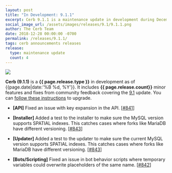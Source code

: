 ```yaml
---
layout: post
title: "In Development: 9.1.1"
excerpt: Cerb 9.1.1 is a maintenance update in development during December 2018 with 4 minor features and fixes from community feedback.
social_image_url: /assets/images/releases/9.1/9.1.1.png
author: The Cerb Team
date: 2018-12-28 00:00:00 -0700
permalink: /releases/9.1.1/
tags: cerb announcements releases
release:
  type: maintenance update
  count: 4
---
```


<div class="cerb-screenshot">
<img src="{{page.social_image_url}}" class="screenshot">
</div>

**Cerb (9.1.1)** is a **{{ page.release.type }}** in development as of {{page.date|date:'%B %d, %Y'}}. It includes **{{ page.release.count}}** minor features and fixes from community feedback covering the [9.1](/releases/9.1/) update.  You can [follow these instructions](/docs/upgrading/) to upgrade.

* **[API]** Fixed an issue with key expansion in the API. [[#841](https://github.com/jstanden/cerb/issues/841)]

* **[Installer]** Added a test to the installer to make sure the MySQL version supports SPATIAL indexes. This catches cases where forks like MariaDB have different versioning. [[#843](https://github.com/jstanden/cerb/issues/843)]

* **[Updater]** Added a test to the updater to make sure the current MySQL version supports SPATIAL indexes. This catches cases where forks like MariaDB have different versioning. [[#843](https://github.com/jstanden/cerb/issues/843)]

* **[Bots/Scripting]** Fixed an issue in bot behavior scripts where temporary variables could overwrite placeholders of the same name. [[#842](https://github.com/jstanden/cerb/issues/842)]

